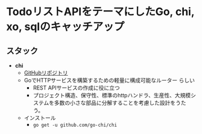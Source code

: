 # TodoリストAPIをテーマにしたGo, chi, xo, sqlのキャッチアップ

## スタック

- **chi**
  - [GitHubリポジトリ](https://github.com/go-chi/chi)
  - GoでHTTPサービスを構築するための軽量に構成可能なルーター らしい
    - REST APIサービスの作成に役に立つ
    - プロジェクト構造、保守性、標準のhttpハンドラ、生産性、大規模システムを多数の小さな部品に分解することを考慮した設計をうたう。
  - インストール
    - `go get -u github.com/go-chi/chi`
